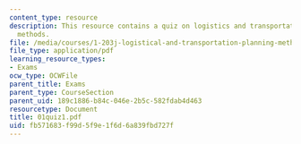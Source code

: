 ```yaml
---
content_type: resource
description: This resource contains a quiz on logistics and transportation planning
  methods.
file: /media/courses/1-203j-logistical-and-transportation-planning-methods-fall-2006/fb571683f99d5f9e1f6d6a839fbd727f_01quiz1.pdf
file_type: application/pdf
learning_resource_types:
- Exams
ocw_type: OCWFile
parent_title: Exams
parent_type: CourseSection
parent_uid: 189c1886-b84c-046e-2b5c-582fdab4d463
resourcetype: Document
title: 01quiz1.pdf
uid: fb571683-f99d-5f9e-1f6d-6a839fbd727f
---
```

